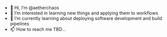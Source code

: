 - 👋 Hi, I’m @aetherchaos
- 👀 I’m interested in learning new things and applying them to workflows
- 🌱 I’m currently learning about deploying software development and build pipelines
- 📫 How to reach me TBD...

<!---
aetherchaos/aetherchaos is a ✨ special ✨ repository because its `README.md` (this file) appears on your GitHub profile.
You can click the Preview link to take a look at your changes.
--->
